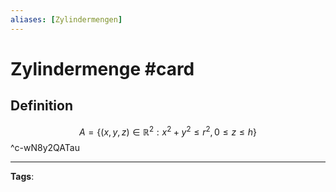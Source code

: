 ```yaml
---
aliases: [Zylindermengen]
---
```


# Zylindermenge #card
## Definition
$$
A = \{ (x,y,z) \in \mathbb{R}^{2}: x^{2} + y^{2} \leq r^{2}, 0 \leq z \leq h \}
$$
^c-wN8y2QATau

---
**Tags**: 